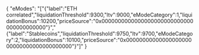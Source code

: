 {
  "eModes": "[\"{\"label\":\"ETH correlated\",\"liquidationThreshold\":9300,\"ltv\":9000,\"eModeCategory\":1,\"liquidationBonus\":10200,\"priceSource\":\"0x0000000000000000000000000000000000000000\"}\",\"{\"label\":\"Stablecoins\",\"liquidationThreshold\":9750,\"ltv\":9700,\"eModeCategory\":2,\"liquidationBonus\":10100,\"priceSource\":\"0x0000000000000000000000000000000000000000\"}\"]"
}